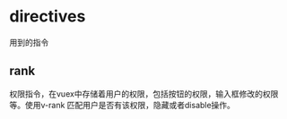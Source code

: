 # directives
用到的指令

## rank 
权限指令，在vuex中存储着用户的权限，包括按钮的权限，输入框修改的权限等。使用v-rank 匹配用户是否有该权限，隐藏或者disable操作。

